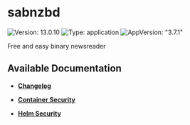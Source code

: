 # sabnzbd

![Version: 13.0.10](https://img.shields.io/badge/Version-13.0.10-informational?style=flat-square) ![Type: application](https://img.shields.io/badge/Type-application-informational?style=flat-square) ![AppVersion: "3.7.1"](https://img.shields.io/badge/AppVersion-"3.7.1"-informational?style=flat-square)

Free and easy binary newsreader

## Available Documentation

- [**Changelog**](CHANGELOG)

- [**Container Security**](container-security)

- [**Helm Security**](helm-security)

